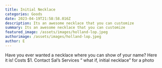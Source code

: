 ```yaml
---
title: Initial Necklace
categories: Goods
date: 2023-04-19T21:58:58.016Z
description: Its an awesome necklace that you can customize
summary: Its an awesome necklace that you can customize
featured_image: /assets/images/holland-lop.jpeg
authorimage: /assets/images/holland-lop.jpeg
author: E
---
```

Have you ever wanted a necklace where you can show of your name? Here it is! Costs $1. Contact Sal’s Services “ what if, initial necklace” for a photo